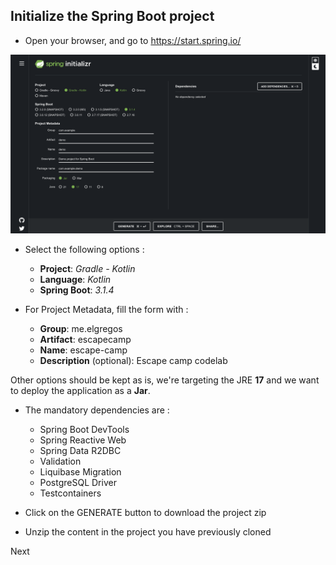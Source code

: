 ## Initialize the Spring Boot project
- Open your browser, and go to https://start.spring.io/

![spring-initializr.png](%231%2Fspring-initializr.png)

- Select the following options :
  - **Project**:  _Gradle - Kotlin_
  - **Language**:  _Kotlin_
  - **Spring Boot**: _3.1.4_


- For Project Metadata, fill the form with :
  - **Group**: me.elgregos
  - **Artifact**: escapecamp 
  - **Name**: escape-camp
  - **Description** (optional): Escape camp codelab
  
Other options should be kept as is, we're targeting the JRE **17** and we want to deploy the application as a **Jar**.

- The mandatory dependencies are :
  - Spring Boot DevTools
  - Spring Reactive Web
  - Spring Data R2DBC
  - Validation
  - Liquibase Migration
  - PostgreSQL Driver
  - Testcontainers


- Click on the GENERATE button to download the project zip
- Unzip the content in the project you have previously cloned

Next
